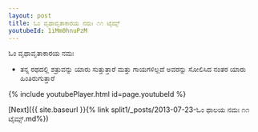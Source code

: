 ```yaml
---
layout: post
title: ಓಂ ವೃಥಾವೃತಾಕಾರಯ ನಮಃ ೧೧ ಟೈಮ್ಸ್
youtubeId: 1iMm0hnuPzM
---
```

 
 
 ಓಂ ವೃಥಾವೃತಾಕಾರಯ ನಮಃ  
 
 -  ತನ್ನ ರಥದಲ್ಲಿ ಶತ್ರುವನ್ನು ಯಾರು ಸುತ್ತುತ್ತಾರೆ ಮತ್ತು ಗಾಯಗಳಿಲ್ಲದೆ ಅವರನ್ನು ಸೋಲಿಸಿದ ನಂತರ ಯಾರು ಹಿಂತಿರುಗುತ್ತಾರೆ 
 
  
 
  
 
 
 
 
 
 


{% include youtubePlayer.html id=page.youtubeId %}
 
[Next]({{ site.baseurl }}{% link  split1/_posts/2013-07-23-ಓಂ ಥಾಲಯ ನಮಃ ೧೧ ಟೈಮ್ಸ್.md%})
 

